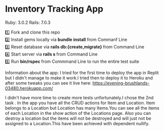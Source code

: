 # Inventory Tracking App

Ruby: 3.0.2
Rails: 7.0.3

:one: Fork and clone this repo <br>
 :two: Install gems locally via <b>bundle install</b> from Commanf Line <br>
 :three: Reset database via <b>rails db:{create,migrate} </b> from Command Line <br>
 :four: Start server via <b>rails s </b> from Command Line <br>
 :five: Run  <b>bin/rspec </b> from Commmand Line to run the entire test suite <br>
 
 
 Information about the app: I tried for the first time to  deploy the app in Replit but I didn't manage to make it work.I tried then to deploy 
 it to Heroku and after some tweaks you can see it live here: https://evening-brushlands-03480.herokuapp.com/
 
I didn't have more time to create more tests unfortunately.I chose the 2nd task .
In the app you have all the CRUD actions for Item and Location.
Item belongs to a Location but Location has many Items.You can see all the items of each Location in the show action of the Locations page.
Also you can destroy a location but the items will not be destroyed and will just not be assigned to a Location.This have been achieved with dependent nullify.
